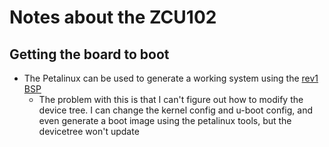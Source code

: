 # Notes about the ZCU102

## Getting the board to boot
- The Petalinux can be used to generate a working system using the [rev1 BSP](https://www.xilinx.com/member/forms/download/xef.html?filename=xilinx-zcu102-zu9-es2-rev1.0-v2016.4-final1.bsp&akdm=1)
  - The problem with this is that I can't figure out how to modify the device tree. I can change the kernel config and u-boot
  config, and even generate a boot image using the petalinux tools, but the devicetree won't update
